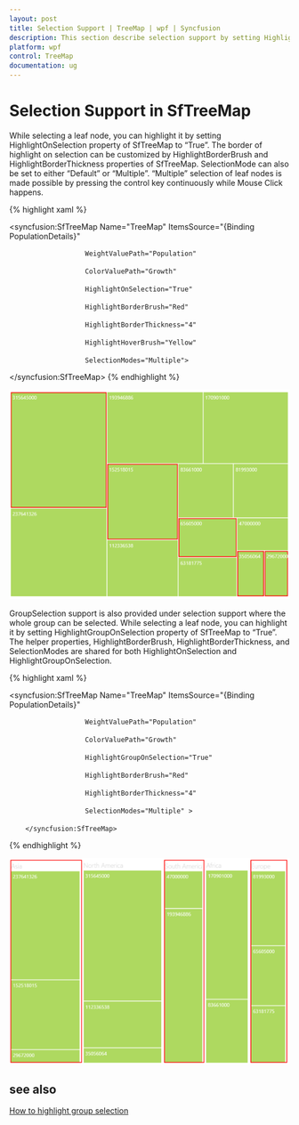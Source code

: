 ```yaml
---
layout: post
title: Selection Support | TreeMap | wpf | Syncfusion
description: This section describe selection support by setting HighlightOnSelection property and group selection support by setting HighlightGroupOnSelection property in Syncfusion WPF SfTreeMap.
platform: wpf
control: TreeMap
documentation: ug
---
```


# Selection Support in SfTreeMap

While selecting a leaf node, you can highlight it by setting HighlightOnSelection property of SfTreeMap to “True”. The border of highlight on selection can be customized by HighlightBorderBrush and HighlightBorderThickness properties of SfTreeMap. SelectionMode can also be set to either “Default” or “Multiple”. “Multiple” selection of leaf nodes is made possible by pressing the control key continuously while Mouse Click happens.


{% highlight xaml %}

<syncfusion:SfTreeMap Name="TreeMap" ItemsSource="{Binding PopulationDetails}" 

                       WeightValuePath="Population"                              

                       ColorValuePath="Growth"

                       HighlightOnSelection="True"

                       HighlightBorderBrush="Red"

                       HighlightBorderThickness="4"

                       HighlightHoverBrush="Yellow"

                       SelectionModes="Multiple">

</syncfusion:SfTreeMap>
{% endhighlight %}




![Selection Support_images](Selection-Support_images/Selection-Support_img1.png)



GroupSelection support is also provided under selection support where the whole group can be selected. While selecting a leaf node, you can highlight it by setting HighlightGroupOnSelection property of SfTreeMap to “True”. The helper properties, HighlightBorderBrush, HighlightBorderThickness, and SelectionModes are shared for both HighlightOnSelection and HighlightGroupOnSelection.


{% highlight xaml %}



<syncfusion:SfTreeMap Name="TreeMap" ItemsSource="{Binding PopulationDetails}" 

                       WeightValuePath="Population"                              

                       ColorValuePath="Growth"

                       HighlightGroupOnSelection="True"

                       HighlightBorderBrush="Red"

                       HighlightBorderThickness="4"

                       SelectionModes="Multiple" >

        </syncfusion:SfTreeMap>
{% endhighlight %}


![GroupSelection support_images](Selection-Support_images/Selection-Support_img2.png)

## see also

[How to highlight group selection](https://www.syncfusion.com/kb/7654/how-to-highlight-group-selection) 